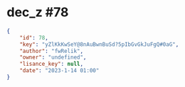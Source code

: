 
# dec_z #78
                
```JSON
{
    "id": 78,
    "key": "yZlKkKwSeY@8nAuBwnBuSd?5pIbGvGkJuFgQ#0aG",
    "author": "fwRelik",
    "owner": "undefined",
    "lisance_key": null,
    "date": "2023-1-14 01:00"
}
```
    